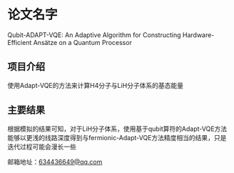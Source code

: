 # 论文名字
Qubit-ADAPT-VQE: An Adaptive Algorithm for Constructing Hardware-Efficient Ansätze on a Quantum Processor

## 项目介绍
使用Adapt-VQE的方法来计算H4分子与LiH分子体系的基态能量

## 主要结果
根据模拟的结果可知，对于LiH分子体系，使用基于qubit算符的Adapt-VQE方法能够以更浅的线路深度得到与fermionic-Adapt-VQE方法精度相当的结果，只是迭代过程可能会漫长一些


邮箱地址：634436649@qq.com